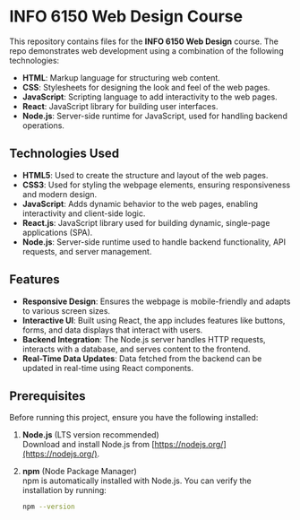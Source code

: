 
# INFO 6150 Web Design Course 

This repository contains files for the **INFO 6150 Web Design** course. The repo demonstrates web development using a combination of the following technologies:
- **HTML**: Markup language for structuring web content.
- **CSS**: Stylesheets for designing the look and feel of the web pages.
- **JavaScript**: Scripting language to add interactivity to the web pages.
- **React**: JavaScript library for building user interfaces.
- **Node.js**: Server-side runtime for JavaScript, used for handling backend operations.

## Technologies Used

- **HTML5**: Used to create the structure and layout of the web pages.
- **CSS3**: Used for styling the webpage elements, ensuring responsiveness and modern design.
- **JavaScript**: Adds dynamic behavior to the web pages, enabling interactivity and client-side logic.
- **React.js**: JavaScript library used for building dynamic, single-page applications (SPA).
- **Node.js**: Server-side runtime used to handle backend functionality, API requests, and server management.

## Features

- **Responsive Design**: Ensures the webpage is mobile-friendly and adapts to various screen sizes.
- **Interactive UI**: Built using React, the app includes features like buttons, forms, and data displays that interact with users.
- **Backend Integration**: The Node.js server handles HTTP requests, interacts with a database, and serves content to the frontend.
- **Real-Time Data Updates**: Data fetched from the backend can be updated in real-time using React components.

## Prerequisites

Before running this project, ensure you have the following installed:

1. **Node.js** (LTS version recommended)  
   Download and install Node.js from [https://nodejs.org/](https://nodejs.org/).
   
2. **npm** (Node Package Manager)  
   npm is automatically installed with Node.js. You can verify the installation by running:
   ```bash
   npm --version
